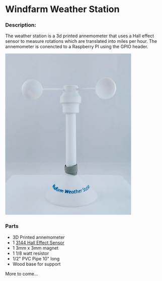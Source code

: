 # Windfarm Weather Station

### Description:
The weather station is a 3d printed annemometer that uses a Hall effect sensor to measure rotations which are translated into miles per hour. The annemometer is conencted to a Raspberry PI using the GPIO header.

<img src="wx-station.jpg" width="400" /> 

### Parts
* 3D Printed annemometer
* 1 [3144 Hall Effect Sensor](https://www.amazon.com/gp/product/B00ATNJH20/ref=oh_aui_search_detailpage?ie=UTF8&psc=1)
* 1 3mm x 3mm magnet
* 1 1/8 watt resistor
* 1/2" PVC Pipe 10" long
* Wood base for support

More to come...
